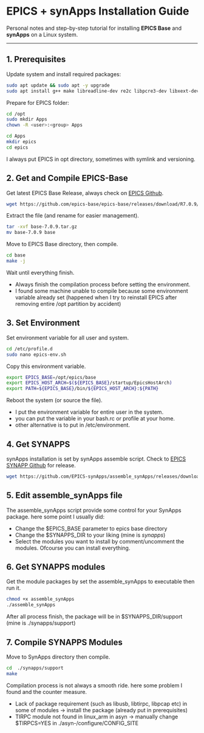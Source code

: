 # EPICS + synApps Installation Guide

Personal notes and step-by-step tutorial for installing **EPICS Base** and **synApps** on a Linux system.

---

## 1. Prerequisites

Update system and install required packages:

```bash
sudo apt update && sudo apt -y upgrade
sudo apt install g++ make libreadline-dev re2c libpcre3-dev libxext-dev libraw1394-dev libusb-1.0-0-dev bzip2 libusb-dev libtirpc-dev libnet1-dev libpcap-dev git wget
```
Prepare for EPICS folder:

```bash
cd /opt
sudo mkdir Apps
chown -R <user>:<group> Apps

cd Apps
mkdir epics
cd epics
```

I always put EPICS in opt directory, sometimes with symlink and versioning.

## 2. Get and Compile EPICS-Base

Get latest EPICS Base Release, always check on [EPICS Github](https://github.com/epics-base/epics-base).
```bash
wget https://github.com/epics-base/epics-base/releases/download/R7.0.9/base-7.0.9.tar.gz
```

Extract the file (and rename for easier management).
```bash
tar -xvf base-7.0.9.tar.gz
mv base-7.0.9 base
```

Move to EPICS Base directory, then compile.
```bash
cd base
make -j
```

Wait until everything finish.
 - Always finish the compilation process before setting the environment.
 - I found some machine unable to compile because some environment variable already set (happened when I try to reinstall EPICS after removing entire /opt partition by accident)

## 3. Set Environment

Set environment variable for all user and system.
```bash
cd /etc/profile.d
sudo nano epics-env.sh
```

Copy this environment variable.
```bash
export EPICS_BASE=/opt/epics/base
export EPICS_HOST_ARCH=$(${EPICS_BASE}/startup/EpicsHostArch)
export PATH=${EPICS_BASE}/bin/${EPICS_HOST_ARCH}:${PATH}
```

Reboot the system (or source the file).
- I put the environment variable for entire user in the system.
- you can put the variable in your bash.rc or profile at your home.
- other alternative is to put in /etc/environment.

## 4. Get SYNAPPS

synApps installation is set by synApps assemble script. Check to [EPICS SYNAPP Github](https://github.com/EPICS-synApps) for release.
```bash
wget https://github.com/EPICS-synApps/assemble_synApps/releases/download/R6-3/assemble_synApps
```

## 5. Edit assemble_synApps file

The assemble_synApps script provide some control for your SynApps package. here some point I usually did:
- Change the $EPICS_BASE parameter to epics base directory
- Change the $SYNAPPS_DIR to your liking (mine is *synapps*)
- Select the modules you want to install by comment/uncomment the modules. Ofcourse you can install everything.

## 6. Get SYNAPPS modules

Get the module packages by set the assemble_synApps to executable then run it.
```bash
chmod +x assemble_synApps
./assemble_synApps
```

After all process finish, the package will be in $SYNAPPS_DIR/support (mine is ./synapps/support)

## 7. Compile SYNAPPS Modules

Move to SynApps directory then compile.
```bash
cd  ./synapps/support
make
```

Compilation process is not always a smooth ride. here some problem I found and the counter measure.
- Lack of package requirement (such as libusb, libtirpc, libpcap etc) in some of modules -> install the package (already put in prerequisites)
- TIRPC module not found in linux_arm in asyn -> manually change $TIRPCS=YES in ./asyn-<version>/configure/CONFIG_SITE
